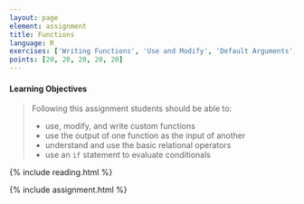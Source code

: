 ```yaml
---
layout: page
element: assignment
title: Functions
language: R
exercises: ['Writing Functions', 'Use and Modify', 'Default Arguments', 'Combining Functions', 'Climate Space Rewrite']
points: [20, 20, 20, 20, 20]
---
```


#### Learning Objectives

> Following this assignment students should be able to:
>
> - use, modify, and write custom functions
> - use the output of one function as the input of another
> - understand and use the basic relational operators
> - use an `if` statement to evaluate conditionals

{% include reading.html %}

{% include assignment.html %}
